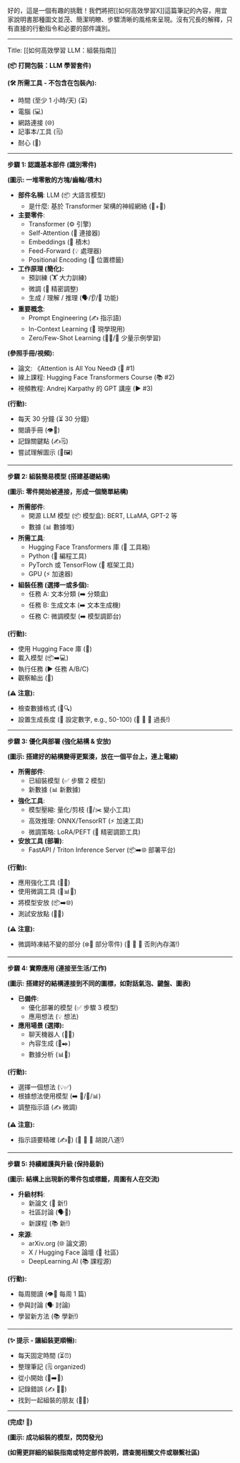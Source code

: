 好的，這是一個有趣的挑戰！我們將把[[如何高效學習X]]這篇筆記的內容，用宜家說明書那種圖文並茂、簡潔明瞭、步驟清晰的風格來呈現。沒有冗長的解釋，只有直接的行動指令和必要的部件識別。

---

Title: [[如何高效學習 LLM：組裝指南]]

**(📦 打開包裝：LLM 學習套件)**

**(🛠️ 所需工具 - 不包含在包裝內):**
*   時間 (至少 1 小時/天) (⏳)
*   電腦 (💻)
*   網路連接 (🌐)
*   記事本/工具 (🗒️)
*   耐心 (🧘)

---

**步驟 1: 認識基本部件 (識別零件)**

**(圖示: 一堆零散的方塊/齒輪/積木)**

*   **部件名稱**: LLM (📦 大語言模型)
    *   是什麼: 基於 Transformer 架構的神經網絡 (🧠+🧩)
*   **主要零件**:
    *   Transformer (⚙️ 引擎)
    *   Self-Attention (🔗 連接器)
    *   Embeddings (🧱 積木)
    *   Feed-Forward (💡 處理器)
    *   Positional Encoding (📍 位置標籤)
*   **工作原理 (簡化):**
    *   預訓練 (🏋️ 大力訓練)
    *   微調 (🔧 精密調整)
    *   生成 / 理解 / 推理 (🗣️/👂/🤔 功能)
*   **重要概念**:
    *   Prompt Engineering (✍️ 指示語)
    *   In-Context Learning (📖 現學現用)
    *   Zero/Few-Shot Learning (🤷‍♂️/🤏 少量示例學習)

**(參照手冊/視頻):**
*   論文: 《Attention is All You Need》 (📄 #1)
*   線上課程: Hugging Face Transformers Course (📚 #2)
*   視頻教程: Andrej Karpathy 的 GPT 講座 (▶️ #3)

**(行動):**
*   每天 30 分鐘 (⏳ 30 分鐘)
*   閱讀手冊 (👁️📄)
*   記錄關鍵點 (✍️🗒️)
*   嘗試理解圖示 (🤔🖼️)

---

**步驟 2: 組裝簡易模型 (搭建基礎結構)**

**(圖示: 零件開始被連接，形成一個簡單結構)**

*   **所需部件**:
    *   開源 LLM 模型 (📦 模型盒): BERT, LLaMA, GPT-2 等
    *   數據 (📊 數據堆)
*   **所需工具**:
    *   Hugging Face Transformers 庫 (🔧 工具箱)
    *   Python (🐍 編程工具)
    *   PyTorch 或 TensorFlow (🧰 框架工具)
    *   GPU (⚡ 加速器)
*   **組裝任務 (選擇一或多個):**
    *   任務 A: 文本分類 (➡️ 分類盒)
    *   任務 B: 生成文本 (➡️ 文本生成機)
    *   任務 C: 微調模型 (➡️ 模型調節台)

**(行動):**
*   使用 Hugging Face 庫 (🔧)
*   載入模型 (📦➡️💻)
*   執行任務 (▶️ 任務 A/B/C)
*   觀察輸出 (👀)

**(⚠️ 注意):**
*   檢查數據格式 (📄🔍)
*   設置生成長度 (📏 設定數字, e.g., 50-100) (🚫 🚫 🚫 過長!)

---

**步驟 3: 優化與部署 (強化結構 & 安放)**

**(圖示: 搭建好的結構變得更緊湊，放在一個平台上，連上電線)**

*   **所需部件**:
    *   已組裝模型 (✅ 步驟 2 模型)
    *   新數據 (📊 新數據)
*   **強化工具**:
    *   模型壓縮: 量化/剪枝 (🤏/✂️ 變小工具)
    *   高效推理: ONNX/TensorRT (⚡ 加速工具)
    *   微調策略: LoRA/PEFT (🔧 精密調節工具)
*   **安放工具 (部署)**:
    *   FastAPI / Triton Inference Server (📦➡️🌐 部署平台)

**(行動):**
*   應用強化工具 (🔧✅)
*   使用微調工具 (🔧📊✅)
*   將模型安放 (📦➡️🌐)
*   測試安放點 (🔌✅)

**(⚠️ 注意):**
*   微調時凍結不變的部分 (❄️🔐 部分零件) (🚫 🚫 🚫 否則內存滿!)

---

**步驟 4: 實際應用 (連接至生活/工作)**

**(圖示: 搭建好的結構連接到不同的圖標，如對話氣泡、鍵盤、圖表)**

*   **已備件**:
    *   優化部署的模型 (✅ 步驟 3 模型)
    *   應用想法 (💡 想法)
*   **應用場景 (選擇):**
    *   聊天機器人 (💬🤖)
    *   內容生成 (📝✒️)
    *   數據分析 (📊🔬)

**(行動):**
*   選擇一個想法 (💡✅)
*   根據想法使用模型 (➡️ 💬/📝/📊)
*   調整指示語 (✍️ 微調)

**(⚠️ 注意):**
*   指示語要精確 (✍️🎯) (🚫 🚫 🚫 胡說八道!)

---

**步驟 5: 持續維護與升級 (保持最新)**

**(圖示: 結構上出現新的零件包或標籤，周圍有人在交流)**

*   **升級材料**:
    *   新論文 (📄 新!)
    *   社區討論 (🗣️👥)
    *   新課程 (📚 新!)
*   **來源**:
    *   arXiv.org (🌐 論文源)
    *   X / Hugging Face 論壇 (💬 社區)
    *   DeepLearning.AI (📚 課程源)

**(行動):**
*   每周閱讀 (👁️📄 每周 1 篇)
*   參與討論 (🗣️ 討論)
*   學習新方法 (📚 學新!)

---

**(✨ 提示 - 讓組裝更順暢):**
*   每天固定時間 (⏳⏰)
*   整理筆記 (🗒️ organized)
*   從小開始 (🚶➡️🏃)
*   記錄錯誤 (✍️ 🐛❌)
*   找到一起組裝的朋友 (👥🤝)

---

**(完成! 🎉)**

**(圖示: 成功組裝的模型，閃閃發光)**

**(如需更詳細的組裝指南或特定部件說明，請查閱相關文件或聯繫社區)**